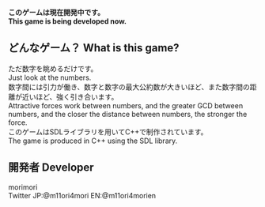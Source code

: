 **このゲームは現在開発中です。**  
**This game is being developed now.**  

## どんなゲーム？ What is this game?
ただ数字を眺めるだけです。  
Just look at the numbers.  
数字間には引力が働き、数字と数字の最大公約数が大きいほど、また数字間の距離が近いほど、強く引き合います。  
Attractive forces work between numbers, and the greater GCD between numbers, and the closer the distance between numbers, the stronger the force.  
このゲームはSDLライブラリを用いてC++で制作されています。  
The game is produced in C++ using the SDL library.  

## 開発者 Developer
morimori  
Twitter JP:@m11ori4mori EN:@m11ori4morien
